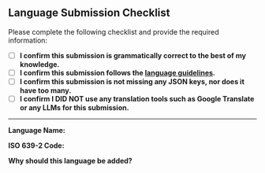 ## Language Submission Checklist

Please complete the following checklist and provide the required information:

- [ ] **I confirm this submission is grammatically correct to the best of my knowledge.**
- [ ] **I confirm this submission follows the [language guidelines](<insert-link-here>).**
- [ ] **I confirm this submission is not missing any JSON keys, nor does it have too many.**
- [ ] **I confirm I DID NOT use any translation tools such as Google Translate or any LLMs for this submission.**

---

**Language Name:**  
<!-- e.g., French -->

**ISO 639-2 Code:**  
<!-- e.g., fra -->

**Why should this language be added?**  
<!-- Please explain your reasoning here. -->
